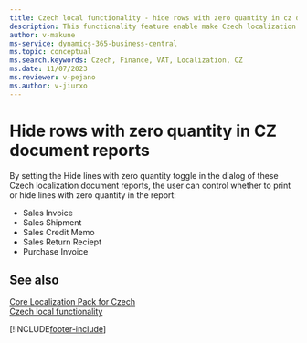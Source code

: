 ```yaml
---
title: Czech local functionality - hide rows with zero quantity in cz document reports
description: This functionality feature enable make Czech localization document reports clearer by hiding lines with zero quantity.
author: v-makune
ms-service: dynamics-365-business-central
ms.topic: conceptual
ms.search.keywords: Czech, Finance, VAT, Localization, CZ
ms.date: 11/07/2023
ms.reviewer: v-pejano
ms.author: v-jiurxo
---
```

# Hide rows with zero quantity in CZ document reports

By setting the Hide lines with zero quantity toggle in the dialog of these Czech localization document reports, the user can control whether to print or hide lines with zero quantity in the report:

- Sales Invoice
- Sales Shipment
- Sales Credit Memo
- Sales Return Reciept
- Purchase Invoice

## See also

[Core Localization Pack for Czech](ui-extensions-core-localization-pack-cz.md)  
[Czech local functionality](czech-local-functionality.md)  

[!INCLUDE[footer-include](../../includes/footer-banner.md)]
